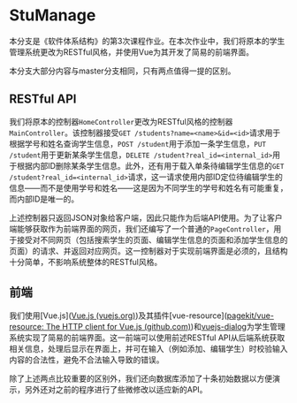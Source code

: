 # StuManage

本分支是《软件体系结构》的第3次课程作业。在本次作业中，我们将原本的学生管理系统更改为RESTful风格，并使用Vue为其开发了简易的前端界面。

本分支大部分内容与master分支相同，只有两点值得一提的区别。

## RESTful API

我们将原本的控制器`HomeController`更改为RESTful风格的控制器`MainController`。该控制器接受`GET /students?name=<name>&id=<id>`请求用于根据学号和姓名查询学生信息，`POST /student`用于添加一条学生信息，`PUT /student`用于更新某条学生信息，`DELETE /student?real_id=<internal_id>`用于根据内部ID删除某条学生信息。此外，还有用于载入单条待编辑学生信息的`GET /student?real_id=<internal_id>`请求，这一请求使用内部ID定位待编辑学生的信息——而不是使用学号和姓名——这是因为不同学生的学号和姓名有可能重复，而内部ID是唯一的。

上述控制器只返回JSON对象给客户端，因此只能作为后端API使用。为了让客户端能够获取作为前端界面的网页，我们还编写了一个普通的`PageController`，用于接受对不同网页（包括搜索学生的页面、编辑学生信息的页面和添加学生信息的页面）的请求、并返回对应网页。这一控制器对于实现前端界面是必须的，且结构十分简单，不影响系统整体的RESTful风格。

## 前端

我们使用[Vue.js]([Vue.js (vuejs.org)](https://vuejs.org/))及其插件[vue-resource]([pagekit/vue-resource: The HTTP client for Vue.js (github.com)](https://github.com/pagekit/vue-resource))和[vuejs-dialog](https://github.com/Godofbrowser/vuejs-dialog)为学生管理系统实现了简易的前端界面。这一前端可以使用前述RESTful API从后端系统获取相关信息，处理后显示在界面上，并可在输入（例如添加、编辑学生）时校验输入内容的合法性，避免不合法输入导致的错误。

除了上述两点比较重要的区别外，我们还向数据库添加了十条初始数据以方便演示，另外还对之前的程序进行了些微修改以适应新的API。